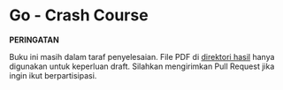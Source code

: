 # Go - Crash Course

**PERINGATAN**

Buku ini masih dalam taraf penyelesaian. File PDF di [direktori hasil](hasil/) hanya digunakan untuk keperluan draft. Silahkan mengirimkan Pull Request jika ingin ikut berpartisipasi.

